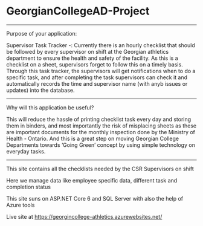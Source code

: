 # GeorgianCollegeAD-Project

-------------------------------------------------------------------------------------------------------------------------------------------------------------------------

Purpose of your application: 

Supervisor Task Tracker -: Currently there is an hourly checklist that should be followed by every supervisor on shift at the Georgian athletics department to ensure the health and safety of the facility. As this is a checklist on a sheet, supervisors forget to follow this on a timely basis. Through this task tracker, the supervisors will get notifications when to do a specific task, and after completing the task supervisors can check it and automatically records the time and supervisor name (with anyb issues or updates) into the database. 

-------------------------------------------------------------------------------------------------------------------------------------------------------------------------
Why will this application be useful?  
 
This will reduce the hassle of printing checklist task every day and storing them in binders, and most importantly the risk of misplacing sheets as these are important documents for the monthly inspection done by the Ministry of Health - Ontario. And this is a great step on moving Georgian College Departments towards ‘Going Green’ concept by using simple technology on everyday tasks. 

-------------------------------------------------------------------------------------------------------------------------------------------------------------------------
 
This site contains all the checklists needed by the CSR Supervisors on shift

Here we manage data like employee specific data, different task and completion status

This site suns on ASP.NET Core 6 and SQL Server with also the help of Azure tools

Live site at https://georgincollege-athletics.azurewebsites.net/
